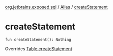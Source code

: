 [org.jetbrains.exposed.sql](../index.md) / [Alias](index.md) / [createStatement](.)

# createStatement

`fun createStatement(): Nothing`

Overrides [Table.createStatement](../-table/create-statement.md)


